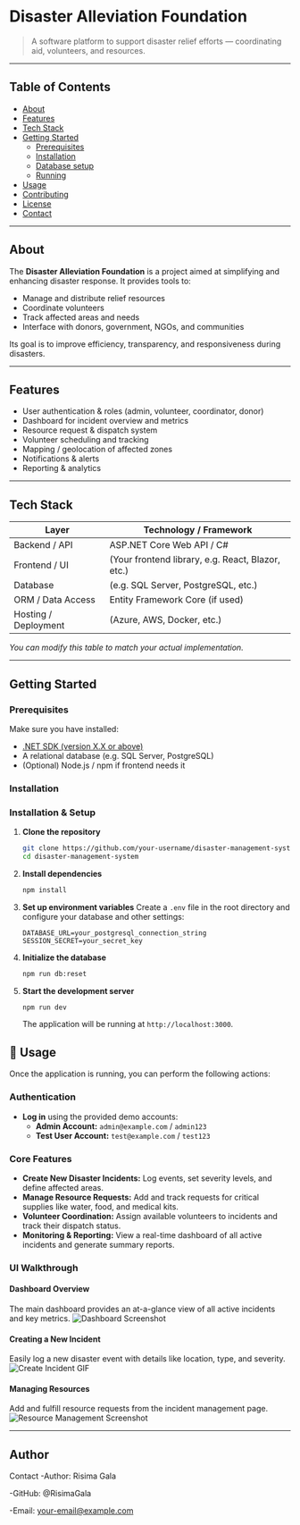 # Disaster Alleviation Foundation


> A software platform to support disaster relief efforts — coordinating aid, volunteers, and resources.

---

## Table of Contents

- [About](#about)  
- [Features](#features)  
- [Tech Stack](#tech-stack)  
- [Getting Started](#getting-started)  
  - [Prerequisites](#prerequisites)  
  - [Installation](#installation)  
  - [Database setup](#database-setup)  
  - [Running](#running)  
- [Usage](#usage)  
- [Contributing](#contributing)  
- [License](#license)  
- [Contact](#contact)  

---

## About

The **Disaster Alleviation Foundation** is a project aimed at simplifying and enhancing disaster response. It provides tools to:

- Manage and distribute relief resources  
- Coordinate volunteers  
- Track affected areas and needs  
- Interface with donors, government, NGOs, and communities  

Its goal is to improve efficiency, transparency, and responsiveness during disasters.

---

## Features

- User authentication & roles (admin, volunteer, coordinator, donor)  
- Dashboard for incident overview and metrics  
- Resource request & dispatch system  
- Volunteer scheduling and tracking  
- Mapping / geolocation of affected zones  
- Notifications & alerts  
- Reporting & analytics  

---

## Tech Stack

| Layer                | Technology / Framework          |
|----------------------|----------------------------------|
| Backend / API        | ASP.NET Core Web API / C#        |
| Frontend / UI        | (Your frontend library, e.g. React, Blazor, etc.) |
| Database             | (e.g. SQL Server, PostgreSQL, etc.) |
| ORM / Data Access    | Entity Framework Core (if used)  |
| Hosting / Deployment | (Azure, AWS, Docker, etc.)       |

_You can modify this table to match your actual implementation._

---

## Getting Started

### Prerequisites

Make sure you have installed:

- [.NET SDK (version X.X or above)](https://dotnet.microsoft.com/)  
- A relational database (e.g. SQL Server, PostgreSQL)  
- (Optional) Node.js / npm if frontend needs it  

### Installation

### Installation & Setup
1.  **Clone the repository**
    ```bash
    git clone https://github.com/your-username/disaster-management-system.git
    cd disaster-management-system
    ```

2.  **Install dependencies**
    ```bash
    npm install
    ```

3.  **Set up environment variables**
    Create a `.env` file in the root directory and configure your database and other settings:
    ```env
    DATABASE_URL=your_postgresql_connection_string
    SESSION_SECRET=your_secret_key
    ```

4.  **Initialize the database**
    ```bash
    npm run db:reset
    ```

5.  **Start the development server**
    ```bash
    npm run dev
    ```
    The application will be running at `http://localhost:3000`.

## 👤 Usage

Once the application is running, you can perform the following actions:

### Authentication
- **Log in** using the provided demo accounts:
  - **Admin Account:** `admin@example.com` / `admin123`
  - **Test User Account:** `test@example.com` / `test123`

### Core Features
- **Create New Disaster Incidents:** Log events, set severity levels, and define affected areas.
- **Manage Resource Requests:** Add and track requests for critical supplies like water, food, and medical kits.
- **Volunteer Coordination:** Assign available volunteers to incidents and track their dispatch status.
- **Monitoring & Reporting:** View a real-time dashboard of all active incidents and generate summary reports.

### UI Walkthrough

#### Dashboard Overview
The main dashboard provides an at-a-glance view of all active incidents and key metrics.
![Dashboard Screenshot](./screenshots/dashboard.png)

#### Creating a New Incident
Easily log a new disaster event with details like location, type, and severity.
![Create Incident GIF](./screenshots/create-incident.gif)

#### Managing Resources
Add and fulfill resource requests from the incident management page.
![Resource Management Screenshot](./screenshots/resources.png)

---



## Author

Contact
-Author: Risima Gala

-GitHub: @RisimaGala

-Email: your-email@example.com
